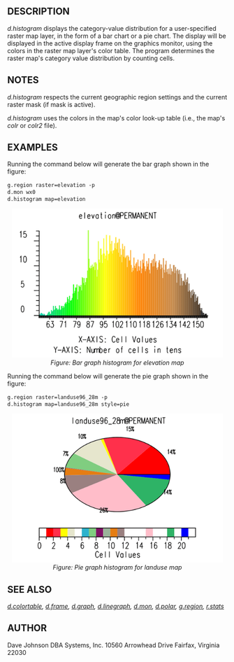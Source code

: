 ## DESCRIPTION

*d.histogram* displays the category-value distribution for a
user-specified raster map layer, in the form of a bar chart or a pie
chart. The display will be displayed in the active display frame on the
graphics monitor, using the colors in the raster map layer's color
table. The program determines the raster map's category value
distribution by counting cells.

## NOTES

*d.histogram* respects the current geographic region settings and the
current raster mask (if mask is active).

*d.histogram* uses the colors in the map's color look-up table (i.e.,
the map's *colr* or *colr2* file).

## EXAMPLES

Running the command below will generate the bar graph shown in the
figure:

```shell
g.region raster=elevation -p
d.mon wx0
d.histogram map=elevation
```

<div align="center" style="margin: 10px">

<img src="d_histogram_bar.png" data-border="0"
alt="d.histogram bar graph example" />
*Figure: Bar graph histogram for elevation map*

</div>

Running the command below will generate the pie graph shown in the
figure:

```shell
g.region raster=landuse96_28m -p
d.histogram map=landuse96_28m style=pie
```

<div align="center" style="margin: 10px">

<img src="d_histogram_pie.png" data-border="0"
alt="d.histogram pie graph example" />
*Figure: Pie graph histogram for landuse map*

</div>

## SEE ALSO

*[d.colortable](d.colortable.md), [d.frame](d.frame.md),
[d.graph](d.graph.md), [d.linegraph](d.linegraph.md), [d.mon](d.mon.md),
[d.polar](d.polar.md), [g.region](g.region.md), [r.stats](r.stats.md)*

## AUTHOR

Dave Johnson
DBA Systems, Inc.
10560 Arrowhead Drive
Fairfax, Virginia 22030
